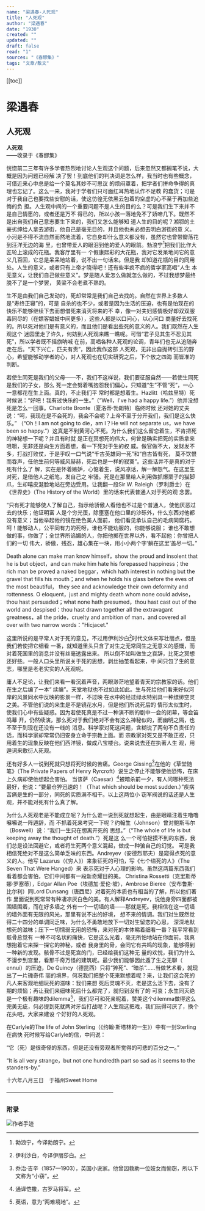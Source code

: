 ```yaml
---
name: "梁遇春-人死观"
title: "人死观"
author: "梁遇春"
date: "1930"
created: ""
updated: ""
draft: false
read: "1"
sources: "《春醪集》"
tags: "文章/散文"
---
```


[[toc]]

# 梁遇春

## 人死观

**人死观**  
——收录于《春醪集》

恍惚前二三年有许多学者热烈地讨论人生观这个问题，后来忽然又都搁笔不说，大概是因为问题已经解
决了罢！到底他们的判决词是怎么样，我当时也有些概念，可借近来心中总是给一个莫名其妙不可思议
的烦闷罩着，把学者们拼命争得的真理也忘记了。这么一来，我对于学者们只可面红耳热地认作不足教
的蠢货；可是对于我自己也要找些安慰的话，使这彷徨无依黑云包着的空虚的心不至于再加些追悔的负
担。人生观中间的一个重要问题不是人生的目的么？可是我们生下来并不是自己情愿的，或者还是万不
得已的，所以小孩一落地免不了娇啼几下。既然不是出自我们自己意志要生下来的，我们又怎么能够知
道人生的目的呢？湘鄂的土豪劣绅给人拿去游街，他自己是毫无目的，并且他也未必想去明白游街的意
义。小河是不得不流自然而然地流着，它自身却什么意义都没有，虽然它也曾带瓣落花到汪洋无边的海
里，也曾带爱人的眼泪到他的爱人的眼前。勃浪宁[^1]把我们比作大匠轮上滚成的花瓶。我客厅里有一
个假康熙彩的大花瓶，我对它发呆地问它的意义几百回，它总是呆呆地站着，说不出一句话来。但是我
却知道花瓶的目的同用处。人生的意义，或者只有上帝才晓得吧！还有些半疯不疯的哲学家高唱“人生
本无意义，让我们自己做些意义”。梦是随人爱怎么做就怎么做的，不过我想梦最终脱不了是一个梦罢，
黄粱不会老煮不熟的。

生不是由我们自己发动的，死却常常是我们自己去找的。自然在世界上多数人是“寿终正寝”的，可是
自杀的也不少，或者是因为生活的压迫，也有是怕现在的快乐不能够继续下去而想借死来消灭将来的不
幸，像一对夫妇感情极好却双双服毒同尽的（在嫖客娼妓中间更多），这些人都是以口问心，以心问口
商量好去找死的。所以死对他们是有意义的，而且他们是看出些死的意义的人。我们既然在人生观这个
迷园里走了许久，何妨到人死观来瞧一瞧呢。可惜“君子见其生不忍见其死”，所以学者既不摇旗呐喊
在前，高唱各种人死观的论调，青年们也无从追随奔走在后。“天下兴亡，匹夫有责”，因此我作这部
人死观，无非出自抛砖引玉的野心，希望能够动学者的心，对人死观也在切实研究之后，下个放之四海
而皆准的判断。

若使生同死是我们的父母——不，我们不这样说，我们要征服自然——若使生同死是我们的子女，那么
死一定会努着嘴抱怨我们偏心，只知道“生”不管“死”，一心一意都花在生上面。真的，不止我们平
常时都是想着生。Hazlitt（哈兹里特）死时候说：“好吧！我有过快乐的一生。”（“Well，I've
had a happy life.”）他并没想死是怎么一回事。Charlotte Bronte（夏洛蒂·勃朗特）临终时候
还对她的丈夫说：“呵，我现在是不会死的，我会不会呢？上帝不至于分开我们，我们是这么快乐。”
（“Oh！I am not going to die，am I？He will not separate us，we have been so
happy.”）这真是不到黄河心不死。为什么我们这么留恋着生，不肯把死的神秘想一下呢？并且有时就
是正在冥想死的伟大，何曾是确实把死的实质拿来咀嚼，无非还是向生方面着想，看一下死对于生的权
威。做官做不大，发财发不多，打战打败仗，于是乎叹一口气说“千古英雄同一死”和“自古皆有死，
莫不饮恨而吞声，任他生前何等威风赫赫，死后也是一样的寂寞”。这些话并不是真的对于死有什么了
解，实在是怀着嫉妒，心惦着生，说风凉话，解一解怨气。在这里生对死，是借他人之纸笔，发自己之
牢骚。死是在那里给人利用做抓爆栗子的猫脚爪，生却嘻皮涎脸地站在旁边受用。让我翻一段Sir W.
Raleigh（罗利爵士）在《世界史》（The History of the World）里的话来代表普通人对于死的观
念罢。

“只有死才能够使人了解自己，指示给骄傲人看他也不过是个普通人，使他厌恶过去的快乐；他证明富
人是个穷光蛋，除壅塞在他口里的沙砾外，什么东西对他都没有意义；当他举起他的镜在绝色美人面前，
他们看见承认自己的毛病同腐朽。呵！能够动人，公平同有力的死呀，谁也不能劝服的，你能够说服；
谁也不敢想做的事，你做了；全世界所谄媚的人，你把他掷在世界以外，看不起他：你曾把人们的一切
伟大，骄傲，残忍，雄心集在一块，用小小两个字‘躺在这里’盖尽一切。”

Death alone can make man know himself，show the proud and insolent that he is
but object，and can make him hate his forepassed happiness；the rich man be
proved a naked beggar，which hath interest in nothing but the gravel that fills
his mouth；and when he holds his glass before the eves of the most beautiful，
they see and acknowledge their own deformity and rottenness. O eloquent，just
and mighty death whom none could advise，thou hast persuaded；what none hath
presumed，thou hast cast out of the world and despised：thou hast drawn together
all the extravagant greatness，all the pride，cruelty and ambition of man，and
covered all over with two narrow words："Hicjacet."

这里所说的是平常人对于死的意见，不过用伊利沙白[^2]时代文体来写壮丽点，但是我们若使把它细看
一番，就知道里头只含了对生之无常同生之无意义的感慨，而对着死国里的消息并没有丝毫透露出来。
所以倒不如叫做生之哀辞，比死之冥想还好些。一般人口头里所说关于死的思想，剥丝抽茧看起来，中
间只包了生的意志，哪里是老老实实的人死观呢。

庸人不足论，让我们来看一看沉着声音，两眼渺茫地望着青天的宗教家的话。他们在生之后编了一本“
续编”。天堂地狱也不过如此如此。生与死给他们看来好似河岸的风景同水中反映的影景一样，不过映
在水中的经过绿水特别具一种缥缈空灵之美。不管他们说的来生是不是镜花水月，但是他们所说死后的
情形太似生时，使我们心中有些疑惑。因为若使死真是不过一种演不断的剧中一会的闭幕，等会笛鸣幕
开，仍然续演，那么死对于我们绝对不会有这么神秘似的，而幽明之隔，也不至于到现在还没有一线的
消息。科学家对死这问题，含糊说了两句不负责任的话，而科学家却常常仍旧安身立命于宗教上面。而
宗教家对死又是不敢正视，只用着生的现象反映在他们西洋镜，做成八宝楼台。说来说去还在执著人生
观，用遁词来敷衍人死观。

还有好多人一说到死就只想将死时候的苦痛。George Gissing[^3]在他的《草堂随笔》（The
Private Papers of Henry Ryrcroft）说生之停止不能够使他恐怖，在床上久病却使他想起会害怕。
当该萨（Caesar）[^4]被暗杀前一夕，有人问哪种死法最好，他说：“要最仓猝迅速的！（That
which should be most sudden.）”疾病苦痛是生的一部分，同死的实质满不相干。以上这两位小
窃军阀说的话还是人生观，并不能对死有什么真了解。

为什么人死观老是不能成立呢？为什么谁一说到死就想起生，由是眼睛注着生噜噜囌囌说一阵遁辞，而
不抓着死来考究一下呢？约翰生（Johnson）曾对鲍斯韦尔（Boswell）说：“我们一生只在想离开死的
思想。”（“The whole of life is but keeping away the thought of death.”）死是这
么一个可怕捉摸不到的东西，我们总是设法回避它，或者将生死两个意义混起，做成一种骗自己的幻觉。
可是我相信死绝对不是这么简单乏味的东西。Andreyev（安德烈耶夫）是窥得点死的意义的人。他写
Lazarus（《穷人》）来象征死的可怕，写《七个缢死的人》（The Seven That Were Hanged）来
表示死对于人心理的影响。虽然这两篇东西我们看着都会害怕，它们中间都有一段新奇耀目的美。
Christina Rossetti（克里斯蒂娜·罗塞蒂），Edgar Allan Poe（埃德加·爱伦·坡），Ambrose
Bieree（安布鲁斯·比尔利）同Lord Dunsang（唐西尼）对着死的本质也有相当的了解，所以他们著作
里面说到死常常有种凄凉灰白色的美。有人解释Andreyev，说他身旁四面都被围墙围着，而在好多墙之
外有一个一切墙的墙——那就是死。我相信在这一切墙的墙外面有无限的风光，那里有说不出的好境，
想不来的情调。我们对生既然觉得二十四分的单调同乏味，为什么不勇敢地放下一切对生留恋的心思，
深深地默想死的滋味；压下一切懦弱无用的恐怖，来对死的本体睇着细看一番？我平常看到骸骨总觉有
一种不可名状的痛快，它是这么光着，毫无所怕地站在你面前。我真想抱着它来探一探它的神秘，或者
我身里的骨，会同它有共鸣的现象，能够得到一种新的发现。骸骨不过是死宫的门，已经给我们这种无
量的欢悦，我们为什么不漫步到宫里，看那千奇万怪的建筑呢。最少我们能够因此遁了生之无聊（
ennui）的压迫，De Quincy（德昆西）只将“猝死”、“暗杀”……当做艺术看，就现出了一片瑰奇伟
丽的境界，何况我们把整个死来默想着呢？来，让我们这会死的凡人来客观地细玩死的滋味：我们来想
死后灵魂不灭，老是这么活下去，没有了期的烦恼；再让我们来细味死后什么都完了，就归到没有了的
可哀；永生同灭绝是一个极有趣味的dilemma[^5]，我们尽可和死亲昵着，赞美这个dilemma做得这么
完美无疵，何必提到死就两对牙齿打战呢？人生观这把戏，我们玩得可厌了，换个花头吧，大家来建设
个好好的人死观。

在Carlyle的The life of John Sterling（《约翰·斯塔林的一生》）中有一封Sterling在病快
死时候写给Carlyle的信，中间说：

“它（死）是很奇怪的东西，但是还没有旁观者所觉得的可悲的百分之一。”

“It is all very strange，but not one hundredth part so sad as it seems to the
standers-by.”

十六年八月三日　于福州Sweet Home

————————————————————

[^1]: 勃浪宁，今译勃朗宁。
[^2]: 伊利沙白，今译伊丽莎白。
[^3]: 乔治·吉辛（1857—1903），英国小说家。他曾因救助一位妓女而偷窃，所以下文称为“小窃”。
[^4]: 通译恺撒，古罗马将军。
[^5]: 英语，意为“两难境地”。

### 附录

![作者手迹](../images/liangyuchun.jpg)
